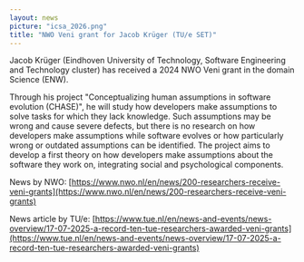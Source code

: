 ```yaml
---
layout: news
picture: "icsa_2026.png"
title: "NWO Veni grant for Jacob Krüger (TU/e SET)"
---
```


Jacob Krüger (Eindhoven University of Technology, Software Engineering and Technology cluster) has received a 2024 NWO Veni grant in the domain Science (ENW).

Through his project "Conceptualizing human assumptions in software evolution (CHASE)", he will study how developers make assumptions to solve tasks for which they lack knowledge. Such assumptions may be wrong and cause severe defects, but there is no research on how developers make assumptions while software evolves or how particularly wrong or outdated assumptions can be identified. The project aims to develop a first theory on how developers make assumptions about the software they work on, integrating social and psychological components.

News by NWO: [https://www.nwo.nl/en/news/200-researchers-receive-veni-grants](https://www.nwo.nl/en/news/200-researchers-receive-veni-grants)

News article by TU/e: [https://www.tue.nl/en/news-and-events/news-overview/17-07-2025-a-record-ten-tue-researchers-awarded-veni-grants](https://www.tue.nl/en/news-and-events/news-overview/17-07-2025-a-record-ten-tue-researchers-awarded-veni-grants)